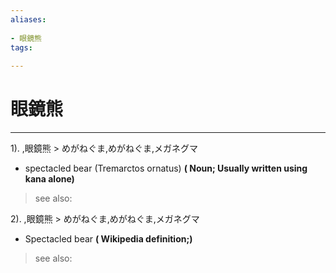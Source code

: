 ```yaml
---
aliases:
    
- 眼鏡熊
tags:
    
---
```


# 眼鏡熊
---
1).
,眼鏡熊 > めがねぐま,めがねぐま,メガネグマ

- spectacled bear (Tremarctos ornatus)
**( Noun; Usually written using kana alone)**
> see also: 
            
2).
,眼鏡熊 > めがねぐま,めがねぐま,メガネグマ

- Spectacled bear
**( Wikipedia definition;)**
> see also: 
            